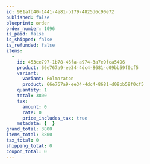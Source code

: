 ```yaml
---
id: 981afb40-1441-4e81-b179-4825d6c90e72
published: false
blueprint: order
order_number: 1096
is_paid: false
is_shipped: false
is_refunded: false
items:
  -
    id: 453ce797-1b78-46fa-a974-3a7e9fca5496
    product: 66e767a9-ee34-4dc4-8681-d09bb59f0cf5
    variant:
      variant: Polmaraton
      product: 66e767a9-ee34-4dc4-8681-d09bb59f0cf5
    quantity: 1
    total: 3800
    tax:
      amount: 0
      rate: 0
      price_includes_tax: true
    metadata: {  }
grand_total: 3800
items_total: 3800
tax_total: 0
shipping_total: 0
coupon_total: 0
---
```

